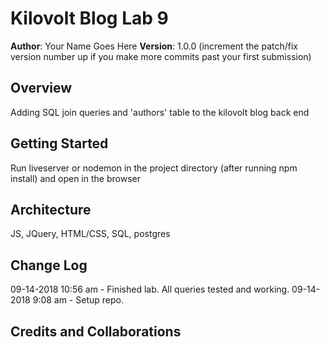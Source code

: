 # Kilovolt Blog Lab 9

**Author**: Your Name Goes Here
**Version**: 1.0.0 (increment the patch/fix version number up if you make more commits past your first submission)

## Overview
<!-- Provide a high level overview of what this application is and why you are building it, beyond the fact that it's an assignment for a Code Fellows 301 class. (i.e. What's your problem domain?) -->
Adding SQL join queries and 'authors' table to the kilovolt blog back end

## Getting Started
<!-- What are the steps that a user must take in order to build this app on their own machine and get it running? -->
Run liveserver or nodemon in the project directory (after running npm install) and open in the browser

## Architecture
<!-- Provide a detailed description of the application design. What technologies (languages, libraries, etc) you're using, and any other relevant design information. -->
JS, JQuery, HTML/CSS, SQL, postgres

## Change Log
<!-- Use this are to document the iterative changes made to your application as each feature is successfully implemented. Use time stamps. Here's an examples:

01-01-2001 4:59pm - Application now has a fully-functional express server, with GET and POST routes for the book resource.-->

09-14-2018 10:56 am - Finished lab. All queries tested and working.
09-14-2018 9:08 am - Setup repo.

## Credits and Collaborations
<!-- Give credit (and a link) to other people or resources that helped you build this application. -->